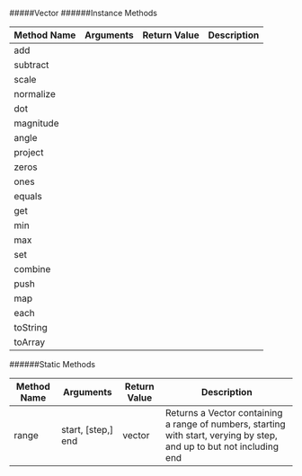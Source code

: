 #####Vector
######Instance Methods

Method Name           | Arguments                 |  Return Value           |  Description
----------------------|---------------------------|-------------------------|-------------
add                   |                           |                         |
subtract              |                           |                         |
scale                 |                           |                         |
normalize             |                           |                         |
dot                   |                           |                         |
magnitude             |                           |                         |
angle                 |                           |                         |
project               |                           |                         |
zeros                 |                           |                         |
ones                  |                           |                         |
equals                |                           |                         |
get                   |                           |                         |
min                   |                           |                         |
max                   |                           |                         |
set                   |                           |                         |
combine               |                           |                         |
push                  |                           |                         |
map                   |                           |                         |
each                  |                           |                         |
toString              |                           |                         |
toArray               |                           |                         |

######Static Methods

Method Name           | Arguments                 |  Return Value           |  Description
----------------------|---------------------------|-------------------------|-------------
range                 | start, [step,]  end       |  vector                 | Returns a Vector containing a range of numbers, starting with start, verying by step, and up to but not including end
